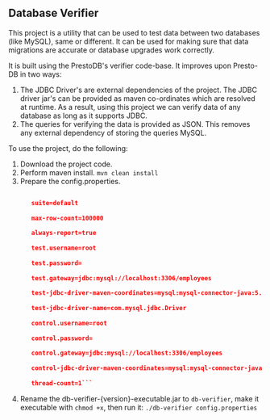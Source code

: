 ## Database Verifier

This project is a utility that can be used to test data between two databases (like MySQL), same or different. It can be used for making sure that data migrations are accurate or database upgrades work correctly. 

It is built using the PrestoDB's verifier code-base. It improves upon Presto-DB in two ways:

1. The JDBC Driver's are external dependencies of the project. The JDBC driver jar's can be provided as maven co-ordinates which are resolved at runtime. As a result, using this project we can verify data of any database as long as it supports JDBC.
2. The queries for verifying the data is provided as JSON. This removes any external dependency of storing the queries MySQL.


To use the project, do the following:

1. Download the project code.
2. Perform maven install.
	```mvn clean install```
3. Prepare the config.properties.
	```query-json-path=examples/queries.json 
	
       suite=default
	   
       max-row-count=100000
	   
       always-report=true
	   
       test.username=root
	   
       test.password=
	   
       test.gateway=jdbc:mysql://localhost:3306/employees
	   
       test-jdbc-driver-maven-coordinates=mysql:mysql-connector-java:5.1.31
	   
       test-jdbc-driver-name=com.mysql.jdbc.Driver
	   
       control.username=root
	   
       control.password=
	   
       control.gateway=jdbc:mysql://localhost:3306/employees
	   
       control-jdbc-driver-maven-coordinates=mysql:mysql-connector-java:5.1.31
	   
	   thread-count=1```
4. Rename the db-verifier-{version}-executable.jar to  ```db-verifier```, make it executable with ```chmod +x```, then run it:
	 ```./db-verifier config.properties```

